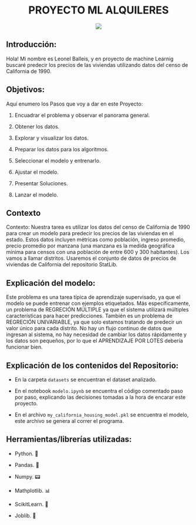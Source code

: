 # <h1 align=center> **PROYECTO ML ALQUILERES** </h1>

<p align="center">
<img src="https://www.elfinancierocr.com/resizer/A5KgZLcsRVT3f-WgEPquNkv0C-4=/1440x0/filters:format(jpg):quality(70)/cloudfront-us-east-1.images.arcpublishing.com/gruponacion/KPYSWMMBFFARXOIAJERIT7ZLVY.jpg"   
>
</p>


## Introducción:

Hola! Mi nombre es Leonel Balleis, y en proyecto de machine Learnig buscaré predecir los precios de las viviendas utilizando datos del censo de California de 1990.

## Objetivos: 

Aquí enumero los Pasos que voy a dar en este Proyecto:

1. Encuadrar el problema y observar el panorama general.

2. Obtener los datos.

3. Explorar y visualizar los datos.

4. Preparar los datos para los algoritmos.

5. Seleccionar el modelo y entrenarlo.

6. Ajustar el modelo.

7. Presentar Soluciones.

8. Lanzar el modelo.

## Contexto

Contexto: Nuestra tarea es utilizar los datos del censo de California de 1990 para crear un modelo para predecir los precios de las viviendas en el estado.
Estos datos incluyen métricas como población, ingreso promedio, precio promedio por manzana (una manzana es la medida geográfica mínima para censos con una población de entre 600 y 300 habitantes).
Los vamos a llamar distritos.
Usaremos el conjunto de datos de precios de viviendas de California del repositorio StatLib.

## Explicación del modelo:

Este problema es una tarea típica de aprendizaje supervisado, ya que el modelo se puede entrenar con ejemplos etiquetados. Más específicamente, un problema de REGRECIÓN MÚLTIPLE ya que el sistema utilizará múltiples características para hacer predicciones.
También es un problema de REGRECIÓN UNIVARIABLE, ya que solo estamos tratando de predecir un valor único para cada distrito.
No hay un flujo continuo de datos que ingresan al sistema, no hay necesidad de cambiar los datos rápidamente y los datos son pequeños, por lo que el APRENDIZAJE POR LOTES debería funcionar bien.

## Explicación de los contenidos del Repositorio:

+ En la carpeta `datasets` se encuentran el dataset analizado.

+ En el notebook `modelo.ipynb` se encuentra el código comentado paso por paso, explicando las decisiones tomadas a la hora de encarar este proyecto.

+ En el archivo `my_california_housing_model.pkl` se encuentra el modelo, este archivo se genera al correr el programa. 


## Herramientas/librerías utilizadas:

+ Python. 🐍

+ Pandas. 🐼

+ Numpy. 📟

+ Mathplotlib. 📊

+ ScikitLearn. 🤖

+ Joblib. 📁


